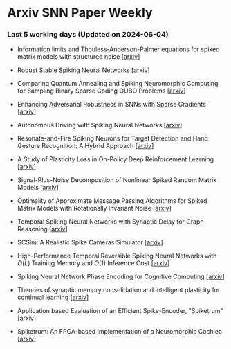 # Arxiv SNN Paper Weekly


 ### **Last 5 working days (Updated on 2024-06-04)** 


- Information limits and Thouless-Anderson-Palmer equations for spiked matrix models with structured noise [[arxiv](https://arxiv.org/abs/2405.20993)]

- Robust Stable Spiking Neural Networks [[arxiv](https://arxiv.org/abs/2405.20694)]

- Comparing Quantum Annealing and Spiking Neuromorphic Computing for Sampling Binary Sparse Coding QUBO Problems [[arxiv](https://arxiv.org/abs/2405.20525)]

- Enhancing Adversarial Robustness in SNNs with Sparse Gradients [[arxiv](https://arxiv.org/abs/2405.20355)]

- Autonomous Driving with Spiking Neural Networks [[arxiv](https://arxiv.org/abs/2405.19687)]

- Resonate-and-Fire Spiking Neurons for Target Detection and Hand Gesture Recognition: A Hybrid Approach [[arxiv](https://arxiv.org/abs/2405.19351)]

- A Study of Plasticity Loss in On-Policy Deep Reinforcement Learning [[arxiv](https://arxiv.org/abs/2405.19153)]

- Signal-Plus-Noise Decomposition of Nonlinear Spiked Random Matrix Models [[arxiv](https://arxiv.org/abs/2405.18274)]

- Optimality of Approximate Message Passing Algorithms for Spiked Matrix Models with Rotationally Invariant Noise [[arxiv](https://arxiv.org/abs/2405.18081)]

- Temporal Spiking Neural Networks with Synaptic Delay for Graph Reasoning [[arxiv](https://arxiv.org/abs/2405.16851)]

- SCSim: A Realistic Spike Cameras Simulator [[arxiv](https://arxiv.org/abs/2405.16790)]

- High-Performance Temporal Reversible Spiking Neural Networks with $O(L)$ Training Memory and $O(1)$ Inference Cost [[arxiv](https://arxiv.org/abs/2405.16466)]

- Spiking Neural Network Phase Encoding for Cognitive Computing [[arxiv](https://arxiv.org/abs/2405.16023)]

- Theories of synaptic memory consolidation and intelligent plasticity for continual learning [[arxiv](https://arxiv.org/abs/2405.16922)]

- Application based Evaluation of an Efficient Spike-Encoder, "Spiketrum" [[arxiv](https://arxiv.org/abs/2405.15927)]

- Spiketrum: An FPGA-based Implementation of a Neuromorphic Cochlea [[arxiv](https://arxiv.org/abs/2405.15923)]

